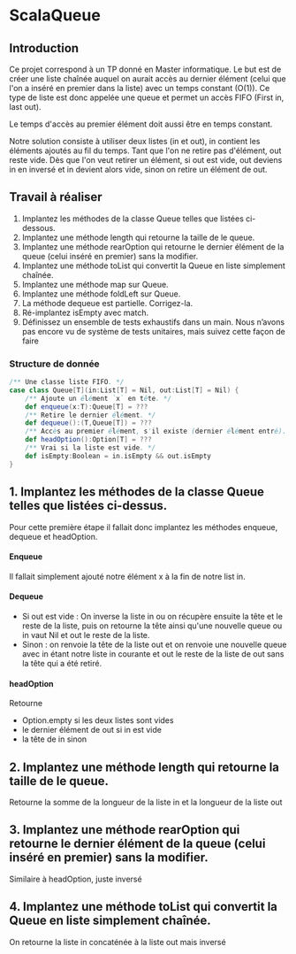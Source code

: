 # ScalaQueue

## Introduction
Ce projet correspond à un TP donné en Master informatique. Le but est de créer une liste chaînée auquel on aurait accès au dernier élément (celui que l'on a inséré en premier dans la liste) avec un temps constant (O(1)). Ce type de liste est donc appelée une queue et permet un accès FIFO (First in, last out).

Le temps d'accès au premier élément doit aussi être en temps constant.

Notre solution consiste à utiliser deux listes (in et out), in contient les éléments ajoutés au fil du temps. Tant que l'on ne retire pas d'élément, out reste vide. Dès que l'on veut retirer un élément, si out est vide, out deviens in en inversé et in devient alors vide, sinon on retire un élément de out.

## Travail à réaliser
1. Implantez les méthodes de la classe Queue telles que listées ci-dessous.
2. Implantez une méthode length qui retourne la taille de le queue.
3. Implantez une méthode rearOption qui retourne le dernier élément de la queue (celui inséré
   en premier) sans la modifier.
4. Implantez une méthode toList qui convertit la Queue en liste simplement chaînée.
5. Implantez une méthode map sur Queue.
6. Implantez une méthode foldLeft sur Queue.
7. La méthode dequeue est partielle. Corrigez-la.
8. Ré-implantez isEmpty avec match.
9. Définissez un ensemble de tests exhaustifs dans un main. Nous n’avons pas encore vu de
   système de tests unitaires, mais suivez cette façon de faire


### Structure de donnée
```SCALA
/** Une classe liste FIFO. */
case class Queue[T](in:List[T] = Nil, out:List[T] = Nil) {
    /** Ajoute un élément `x` en tête. */
    def enqueue(x:T):Queue[T] = ???
    /** Retire le dernier élément. */
    def dequeue():(T,Queue[T]) = ???
    /** Accès au premier élément, s'il existe (dernier élément entré). */
    def headOption():Option[T] = ???
    /** Vrai si la liste est vide. */
    def isEmpty:Boolean = in.isEmpty && out.isEmpty
}
```

## 1. Implantez les méthodes de la classe Queue telles que listées ci-dessus.
Pour cette première étape il fallait donc implantez les méthodes enqueue, dequeue et headOption.
#### Enqueue
Il fallait simplement ajouté notre élément x à la fin de notre list in.
#### Dequeue
 * Si out est vide : On inverse la liste in ou on récupère ensuite la tête et le reste de la liste, puis on retourne la tête ainsi qu'une nouvelle queue ou in vaut Nil et out le reste de la liste.
 * Sinon : on renvoie la tête de la liste out et on renvoie une nouvelle queue avec in étant notre liste in courante et out le reste de la liste de out sans la tête qui a été retiré.
#### headOption
Retourne
* Option.empty si les deux listes sont vides
* le dernier élément de out si in est vide
* la tête de in sinon

## 2. Implantez une méthode length qui retourne la taille de le queue.
Retourne la somme de la longueur de la liste in et la longueur de la liste out

## 3. Implantez une méthode rearOption qui retourne le dernier élément de la queue (celui inséré en premier) sans la modifier.
Similaire à headOption, juste inversé

## 4. Implantez une méthode toList qui convertit la Queue en liste simplement chaînée.
On retourne la liste in concaténée à la liste out mais inversé